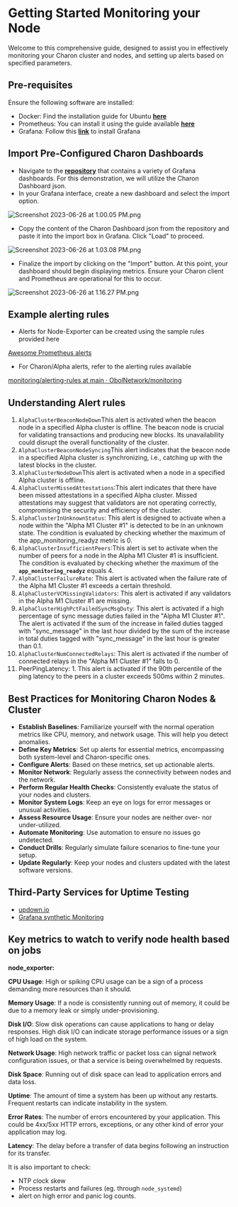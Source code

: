 # Getting Started Monitoring your Node

Welcome to this comprehensive guide, designed to assist you in effectively monitoring your Charon cluster and nodes, and setting up alerts based on specified parameters.

## Pre-requisites

Ensure the following software are installed:

- Docker: Find the installation guide for Ubuntu **[here](https://docs.docker.com/engine/install/ubuntu/)**
- Prometheus: You can install it using the guide available **[here](https://prometheus.io/docs/prometheus/latest/installation/)**
- Grafana: Follow this **[link](https://grafana.com/docs/grafana/latest/setup-grafana/installation/)** to install Grafana

## Import Pre-Configured Charon Dashboards

- Navigate to the **[repository](https://github.com/ObolNetwork/terraform-modules/tree/main/grafana-dashboards/dashboards)** that contains a variety of Grafana dashboards. For this demonstration, we will utilize the Charon Dashboard json.
- In your Grafana interface, create a new dashboard and select the import option.

![Screenshot 2023-06-26 at 1.00.05 PM.png](https://s3-us-west-2.amazonaws.com/secure.notion-static.com/2bba3f52-ff32-452e-811b-f2ac7a4905fb/Screenshot_2023-06-26_at_1.00.05_PM.png)

- Copy the content of the Charon Dashboard json from the repository and paste it into the import box in Grafana. Click "Load" to proceed.

![Screenshot 2023-06-26 at 1.03.08 PM.png](https://s3-us-west-2.amazonaws.com/secure.notion-static.com/6790e67a-eb51-4bfb-b7b1-df14f214b72d/Screenshot_2023-06-26_at_1.03.08_PM.png)

- Finalize the import by clicking on the "Import" button. At this point, your dashboard should begin displaying metrics. Ensure your Charon client and Prometheus are operational for this to occur.

![Screenshot 2023-06-26 at 1.16.27 PM.png](https://s3-us-west-2.amazonaws.com/secure.notion-static.com/cc0b4a9e-c21c-4ce4-b613-9c3f84e696ed/Screenshot_2023-06-26_at_1.16.27_PM.png)

## Example alerting rules

- Alerts for Node-Exporter can be created using the sample rules provided here

[Awesome Prometheus alerts](https://samber.github.io/awesome-prometheus-alerts/rules.html#host-and-hardware)

- For Charon/Alpha alerts, refer to the alerting rules available

[monitoring/alerting-rules at main · ObolNetwork/monitoring](https://github.com/ObolNetwork/monitoring/tree/main/alerting-rules)

## Understanding Alert rules

1. `AlphaClusterBeaconNodeDown`This alert is activated when the beacon node in a specified Alpha cluster is offline. The beacon node is crucial for validating transactions and producing new blocks. Its unavailability could disrupt the overall functionality of the cluster.
2. `AlphaClusterBeaconNodeSyncing`This alert indicates that the beacon node in a specified Alpha cluster is synchronizing, i.e., catching up with the latest blocks in the cluster.
3. `AlphaClusterNodeDown`This alert is activated when a node in a specified Alpha cluster is offline.
4. `AlphaClusterMissedAttestations`:This alert indicates that there have been missed attestations in a specified Alpha cluster. Missed attestations may suggest that validators are not operating correctly, compromising the security and efficiency of the cluster.
5. `AlphaClusterInUnknownStatus`: This alert is designed to activate when a node within the "Alpha M1 Cluster #1" is detected to be in an unknown state. The condition is evaluated by checking whether the maximum of the app_monitoring_readyz metric is 0.
6. `AlphaClusterInsufficientPeers`:This alert is set to activate when the number of peers for a node in the Alpha M1 Cluster #1 is insufficient. The condition is evaluated by checking whether the maximum of the **`app_monitoring_readyz`** equals 4.
7. `AlphaClusterFailureRate`: This alert is activated when the failure rate of the Alpha M1 Cluster #1 exceeds a certain threshold.
8. `AlphaClusterVCMissingValidators`: This alert is activated if any validators in the Alpha M1 Cluster #1 are missing.
9. `AlphaClusterHighPctFailedSyncMsgDuty`: This alert is activated if a high percentage of sync message duties failed in the "Alpha M1 Cluster #1". The alert is activated if the sum of the increase in failed duties tagged with "sync_message" in the last hour divided by the sum of the increase in total duties tagged with "sync_message" in the last hour is greater than 0.1.
10. `AlphaClusterNumConnectedRelays`: This alert is activated if the number of connected relays in the "Alpha M1 Cluster #1" falls to 0.
11. PeerPingLatency: 1. This alert is activated if the 90th percentile of the ping latency to the peers in a cluster exceeds 500ms within 2 minutes.

## ****Best Practices for Monitoring Charon Nodes & Cluster****

- **Establish Baselines**: Familiarize yourself with the normal operation metrics like CPU, memory, and network usage. This will help you detect anomalies.
- **Define Key Metrics**: Set up alerts for essential metrics, encompassing both system-level and Charon-specific ones.
- **Configure Alerts**: Based on these metrics, set up actionable alerts.
- **Monitor Network**: Regularly assess the connectivity between nodes and the network.
- **Perform Regular Health Checks**: Consistently evaluate the status of your nodes and clusters.
- **Monitor System Logs**: Keep an eye on logs for error messages or unusual activities.
- **Assess Resource Usage**: Ensure your nodes are neither over- nor under-utilized.
- **Automate Monitoring**: Use automation to ensure no issues go undetected.
- **Conduct Drills**: Regularly simulate failure scenarios to fine-tune your setup.
- **Update Regularly**: Keep your nodes and clusters updated with the latest software versions.

## ****Third-Party Services for Uptime Testing****

- [updown.io](https://updown.io/)
- [Grafana synthetic Monitoring](https://grafana.com/blog/2022/03/10/best-practices-for-alerting-on-synthetic-monitoring-metrics-in-grafana-cloud/?src=ggl-s&mdm=cpc&camp=nb-synthetic-monitoring-pm&cnt=130224525351&trm=grafana%20synthetic%20monitoring&device=c&gclid=CjwKCAjwzJmlBhBBEiwAEJyLu4A0quHdic_UAyYuJgqUntwGTq6DKIFq0rfPkp9fxt4lK8VMgYmo4BoCO3EQAvD_BwE)

## **Key metrics to watch to verify node health based on jobs**

**node_exporter:**

**CPU Usage**: High or spiking CPU usage can be a sign of a process demanding more resources than it should.

**Memory Usage**: If a node is consistently running out of memory, it could be due to a memory leak or simply under-provisioning.

**Disk I/O**: Slow disk operations can cause applications to hang or delay responses. High disk I/O can indicate storage performance issues or a sign of high load on the system.

**Network Usage**: High network traffic or packet loss can signal network configuration issues, or that a service is being overwhelmed by requests.

**Disk Space**: Running out of disk space can lead to application errors and data loss.

**Uptime**: The amount of time a system has been up without any restarts. Frequent restarts can indicate instability in the system.

**Error Rates**: The number of errors encountered by your application. This could be 4xx/5xx HTTP errors, exceptions, or any other kind of error your application may log.

**Latency**: The delay before a transfer of data begins following an instruction for its transfer.

It is also important to check:

- NTP clock skew
- Process restarts and failures (eg. through `node_systemd`)
- alert on high error and panic log counts.